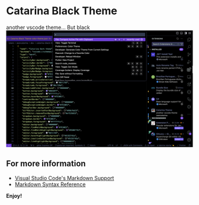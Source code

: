 # Catarina Black Theme

another vscode theme... But black
<img title="image" src="/images/image1.png">

## For more information

* [Visual Studio Code's Markdown Support](http://code.visualstudio.com/docs/languages/markdown)
* [Markdown Syntax Reference](https://help.github.com/articles/markdown-basics/)

**Enjoy!**
